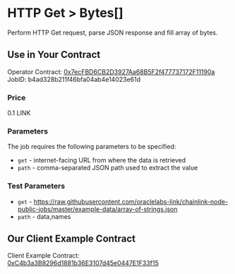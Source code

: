 # HTTP Get > Bytes[]

Perform HTTP Get request, parse JSON response and fill array of bytes.

## Use in Your Contract

Operator Contract: [0x7ecFBD6CB2D3927Aa68B5F2f477737172F11190a](https://goerli.etherscan.io/address/0x7ecFBD6CB2D3927Aa68B5F2f477737172F11190a)  
JobID: b4ad328b211f46bfa04ab4e14023e61d

### Price

0.1 LINK

### Parameters

The job requires the following parameters to be specified:

* `get` - internet-facing URL from where the data is retrieved
* `path` - comma-separated JSON path used to extract the value

### Test Parameters

* `get` - https://raw.githubusercontent.com/oraclelabs-link/chainlink-node-public-jobs/master/example-data/array-of-strings.json
* `path` - data,names

## Our Client Example Contract
  
Client Example Contract: [0xC4b3a3B8296d1881b36E3107d45e0447E1F33f15](https://goerli.etherscan.io/address/0xC4b3a3B8296d1881b36E3107d45e0447E1F33f15)

